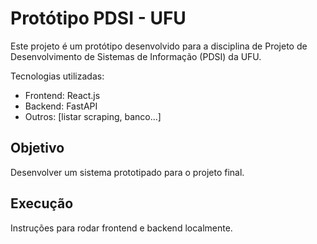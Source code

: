 # Protótipo PDSI - UFU

Este projeto é um protótipo desenvolvido para a disciplina de Projeto de Desenvolvimento de Sistemas de Informação (PDSI) da UFU.

Tecnologias utilizadas:
- Frontend: React.js
- Backend: FastAPI
- Outros: [listar scraping, banco...]

## Objetivo
Desenvolver um sistema prototipado para o projeto final.

## Execução
Instruções para rodar frontend e backend localmente.
